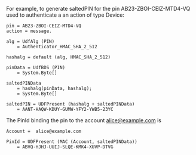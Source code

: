 

For example, to generate saltedPIN for the pin
AB23-ZBOI-CEIZ-MTD4-VQ used to authenticate a an action of type Device:

~~~~
pin = AB23-ZBOI-CEIZ-MTD4-VQ
action = message.

alg = UdfAlg (PIN)
    = Authenticator_HMAC_SHA_2_512

hashalg = default (alg, HMAC_SHA_2_512)

pinData = UdfBDS (PIN)
    = System.Byte[]

saltedPINData 
    = hashalg(pinData, hashalg);
    = System.Byte[]

saltedPIN = UDFPresent (hashalg + saltedPINData)
    = AANT-HAQW-KDUY-GUMW-YFY2-YWB5-23YC
~~~~

The PinId binding the pin to the account alice@example.com is

~~~~
Account =  alice@example.com 

PinId = UDFPresent (MAC (Account, saltedPINData))
    = ABVQ-HJHJ-UUIJ-SLQE-KMK4-XUVP-DTVG
~~~~

